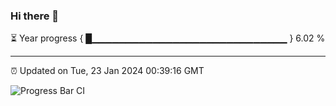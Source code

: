 ### Hi there 👋

⏳ Year progress { █▁▁▁▁▁▁▁▁▁▁▁▁▁▁▁▁▁▁▁▁▁▁▁▁▁▁▁▁▁ } 6.02 %

---

⏰ Updated on Tue, 23 Jan 2024 00:39:16 GMT

![Progress Bar CI](https://github.com/Shyam-Makwana/GitHub-Actions-Demo/workflows/Progress%20Bar%20CI/badge.svg)
